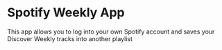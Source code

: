 # Spotify Weekly App

This app allows you to log into your own Spotify account
and saves your Discover Weekly tracks into another playlist
